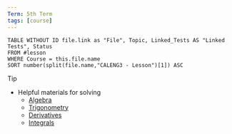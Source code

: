 ```yaml
---
Term: 5th Term
tags: [course]
---
```


```dataview
TABLE WITHOUT ID file.link as "File", Topic, Linked_Tests AS "Linked Tests", Status
FROM #lesson 
WHERE Course = this.file.name
SORT number(split(file.name,"CALENG3 - Lesson")[1]) ASC
```

> [!tip]
> - Helpful materials for solving
> 	- [Algebra](http://tutorial.math.lamar.edu/getfile.aspx?file=B,31,N)
> 	- [Trigonometry](http://tutorial.math.lamar.edu/getfile.aspx?file=B,33,N)
> 	- [Derivatives](http://tutorial.math.lamar.edu/getfile.aspx?file=B,45,N)
> 	- [Integrals](http://tutorial.math.lamar.edu/getfile.aspx?file=B,47,N)
